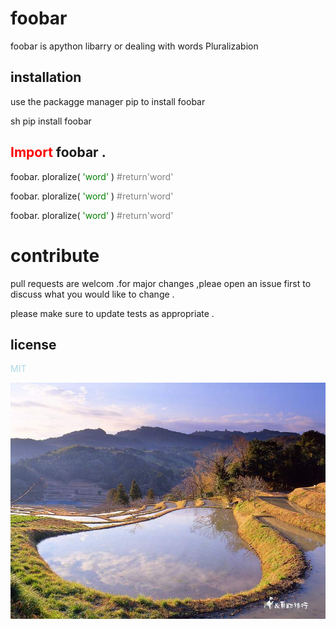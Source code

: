 # foobar
foobar is apython libarry or dealing with words Pluralizabion

## installation

use the packagge manager pip 
  to install foobar

sh
 pip install foobar


## <span style="color:red"> Import</span> foobar .

foobar. ploralize(<span style="color:green"> 'word'</span> )  <span style="color:gray"> #return'word'</span>

foobar. ploralize(<span style="color:green"> 'word'</span> )  <span style="color:gray"> #return'word'</span>

foobar. ploralize(<span style="color:green"> 'word'</span> )  <span style="color:gray"> #return'word'</span>

# contribute

pull requests are welcom .for major changes ,pleae open an issue first to discuss what you would like to change .

please make sure to update tests as appropriate .
## license 

<p style="color:lightblue"> MIT</p>

<img src="3.JPG">